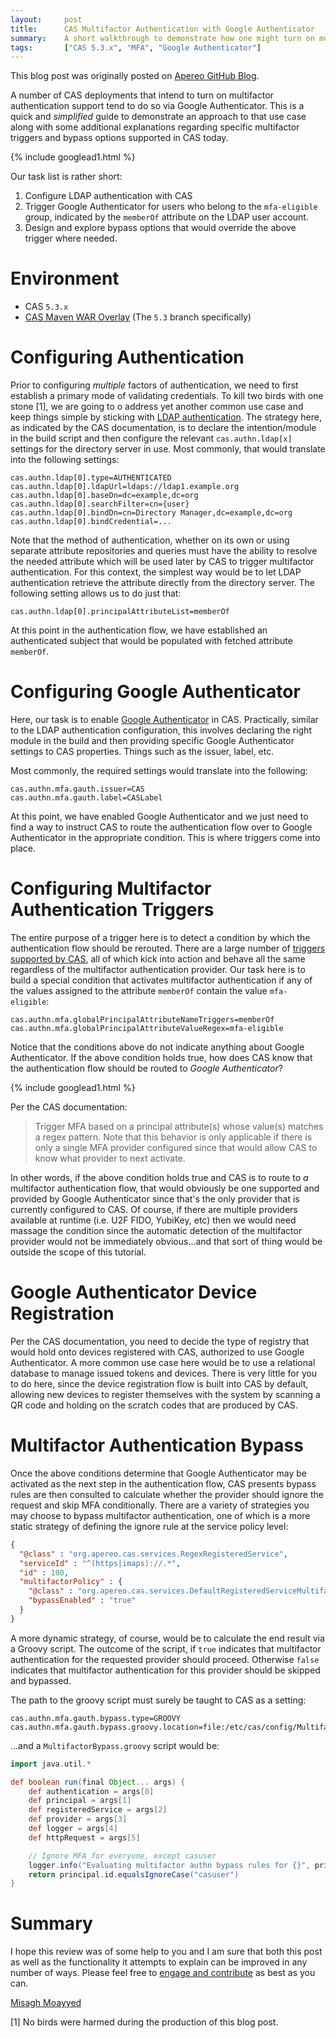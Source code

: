 ```yaml
---
layout:     post
title:      CAS Multifactor Authentication with Google Authenticator
summary:    A short walkthrough to demonstrate how one might turn on multifactor authentication with CAS using Google Authenticator, leveraging a variety of triggers.
tags:       ["CAS 5.3.x", "MFA", "Google Authenticator"]
---
```


<div class="alert alert-success"><i class="far fa-lightbulb"></i> This blog post was originally posted on <a href="https://github.com/apereo/apereo.github.io">Apereo GitHub Blog</a>.</div>

A number of CAS deployments that intend to turn on multifactor authentication support tend to do so via Google Authenticator. This is a quick and *simplified* guide to demonstrate an approach to that use case along with some additional explanations regarding specific multifactor triggers and bypass options supported in CAS today.

{% include googlead1.html  %}

Our task list is rather short:

1. Configure LDAP authentication with CAS
2. Trigger Google Authenticator for users who belong to the `mfa-eligible` group, indicated by the `memberOf` attribute on the LDAP user account.
3. Design and explore bypass options that would override the above trigger where needed.

# Environment

- CAS `5.3.x`
- [CAS Maven WAR Overlay](https://github.com/apereo/cas-overlay-template) (The `5.3` branch specifically)

# Configuring Authentication

Prior to configuring *multiple* factors of authentication, we need to first establish a primary mode of validating credentials. To kill two birds with one stone [1], we are going to o address yet another common use case and keep things simple by sticking with [LDAP authentication](https://apereo.github.io/cas/5.3.x/installation/LDAP-Authentication.html). The strategy here, as indicated by the CAS documentation, is to declare the intention/module in the build script and then configure the relevant `cas.authn.ldap[x]` settings for the directory server in use. Most commonly, that would translate into the following settings:

```
cas.authn.ldap[0].type=AUTHENTICATED
cas.authn.ldap[0].ldapUrl=ldaps://ldap1.example.org
cas.authn.ldap[0].baseDn=dc=example,dc=org
cas.authn.ldap[0].searchFilter=cn={user}
cas.authn.ldap[0].bindDn=cn=Directory Manager,dc=example,dc=org
cas.authn.ldap[0].bindCredential=...
```

Note that the method of authentication, whether on its own or using separate attribute repositories and queries must have the ability to resolve the needed attribute which will be used later by CAS to trigger multifactor authentication. For this context, the simplest way would be to let LDAP authentication retrieve the attribute directly from the directory server.  The following setting allows us to do just that:

```
cas.authn.ldap[0].principalAttributeList=memberOf
```

At this point in the authentication flow, we have established an authenticated subject that would be populated with fetched attribute `memberOf`.

# Configuring Google Authenticator

Here, our task is to enable [Google Authenticator](https://apereo.github.io/cas/5.3.x/installation/GoogleAuthenticator-Authentication.html) in CAS. Practically, similar to the LDAP authentication configuration, this involves declaring the right module in the build and then providing specific Google Authenticator settings to CAS properties. Things such as the issuer, label, etc.

Most commonly, the required settings would translate into the following:

```properties
cas.authn.mfa.gauth.issuer=CAS
cas.authn.mfa.gauth.label=CASLabel
```

At this point, we have enabled Google Authenticator and we just need to find a way to instruct CAS to route the authentication flow over to Google Authenticator in the appropriate condition. This is where triggers come into place.

# Configuring Multifactor Authentication Triggers

The entire purpose of a trigger here is to detect a condition by which the authentication flow should be rerouted. There are a large number of [triggers supported by CAS](https://apereo.github.io/cas/5.3.x/installation/Configuring-Multifactor-Authentication-Triggers.html), all of which kick into action and behave all the same regardless of the multifactor authentication provider. Our task here is to build a special condition that activates multifactor authentication if any of the values assigned to the attribute `memberOf` contain the value `mfa-eligible`:

```properties
cas.authn.mfa.globalPrincipalAttributeNameTriggers=memberOf
cas.authn.mfa.globalPrincipalAttributeValueRegex=mfa-eligible
```

Notice that the conditions above do not indicate anything about Google Authenticator. If the above condition holds true, how does CAS know that the authentication flow should be routed to *Google Authenticator*?

{% include googlead1.html  %}

Per the CAS documentation:

> Trigger MFA based on a principal attribute(s) whose value(s) matches a regex pattern. Note that this behavior is only applicable if there is only a single MFA provider configured since that would allow CAS to know what provider to next activate.

In other words, if the above condition holds true and CAS is to route to *a* multifactor authentication flow, that would obviously be one supported and provided by Google Authenticator since that's the only provider that is currently configured to CAS. Of course, if there are multiple providers available at runtime (i.e. U2F FIDO, YubiKey, etc) then we would need massage the condition since the automatic detection of the multifactor provider would not be immediately obvious...and that sort of thing would be outside the scope of this tutorial.

# Google Authenticator Device Registration

Per the CAS documentation, you need to decide the type of registry that would hold onto devices registered with CAS, authorized to use Google Authenticator. A more common use case here would be to use a relational database to manage issued tokens and devices. There is very little for you to do here, since the device registration flow is built into CAS by default, allowing new devices to register themselves with the system by scanning a QR code and holding on the scratch codes that are produced by CAS.

# Multifactor Authentication Bypass

Once the above conditions determine that Google Authenticator may be activated as the next step in the authentication flow, CAS presents bypass rules are then consulted to calculate whether the provider should ignore the request and skip MFA conditionally. There are a variety of strategies you may choose to bypass multifactor authentication, one of which is a more static strategy of defining the ignore rule at the service policy level:

```json
{
  "@class" : "org.apereo.cas.services.RegexRegisteredService",
  "serviceId" : "^(https|imaps)://.*",
  "id" : 100,
  "multifactorPolicy" : {
    "@class" : "org.apereo.cas.services.DefaultRegisteredServiceMultifactorPolicy",
    "bypassEnabled" : "true"
  }
}
```

A more dynamic strategy, of course, would be to calculate the end result via a Groovy script. The outcome of the script, if `true` indicates that multifactor authentication for the requested provider should proceed. Otherwise `false` indicates that multifactor authentication for this provider should be skipped and bypassed.

The path to the groovy script must surely be taught to CAS as a setting:

```properties
cas.authn.mfa.gauth.bypass.type=GROOVY
cas.authn.mfa.gauth.bypass.groovy.location=file:/etc/cas/config/MultifactorBypass.groovy
```

...and a `MultifactorBypass.groovy` script would be:

```groovy
import java.util.*

def boolean run(final Object... args) {
    def authentication = args[0]
    def principal = args[1]
    def registeredService = args[2]
    def provider = args[3]
    def logger = args[4]
    def httpRequest = args[5]

    // Ignore MFA for everyone, except casuser
    logger.info("Evaluating multifactor authn bypass rules for {}", principal)
    return principal.id.equalsIgnoreCase("casuser")
}
```

# Summary

I hope this review was of some help to you and I am sure that both this post as well as the functionality it attempts to explain can be improved in any number of ways. Please feel free to [engage and contribute](https://apereo.github.io/cas/developer/Contributor-Guidelines.html) as best as you can.

[Misagh Moayyed](https://fawnoos.com)

[1] No birds were harmed during the production of this blog post.
